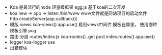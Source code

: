 - Koa 是最流行的node 轻量级框架
  egg.js 基于koa的二次开发
- koa new -> app -> listen
/bin/www
www文件就是网站项目的启动文件
http.createServer(app.callback())
- 模版
  views
  koa-views()
  app.use() 启用views中间件
  模板在哪里， 使用哪种模板引擎 pug
- 路由 分层
  routes/index.js
  koa-routes()
  .get post 
  index.routes()
  app.use()
- logger
  koa-logger use 
- 出错模块 